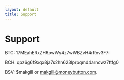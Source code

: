 ```yaml
---
layout: default
title: Support
---
```


# Support

BTC: 17MEahERxZH6pwWy4z7wWBZvH4rRnv3F7i

BCH: qpz6g6f9xqx8ja7s2hn623lprpqmd4arncwz7ftfg0

BSV: $makgill or makgill@moneybutton.com.
